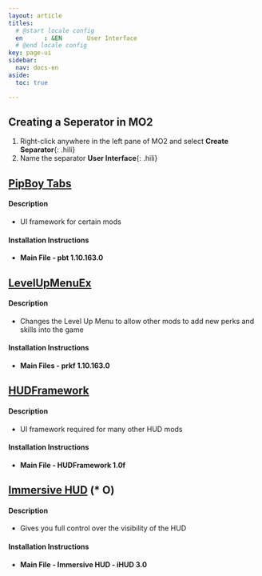 ```yaml
---
layout: article
titles:
  # @start locale config
  en      : &EN       User Interface
  # @end locale config
key: page-ui
sidebar:
  nav: docs-en
aside:
  toc: true

---
```



## Creating a Seperator in MO2
1. Right-click anywhere in the left pane of MO2 and select **Create Separator**{: .hili}
2. Name the separator **User Interface**{: .hili}


## [PipBoy Tabs](https://www.nexusmods.com/fallout4/mods/29568?tab=files)
#### Description
* UI framework for certain mods

#### Installation Instructions
* **Main File - pbt 1.10.163.0**


## [LevelUpMenuEx](https://www.nexusmods.com/fallout4/mods/28822)


#### Description
* Changes the Level Up Menu to allow other mods to add new perks and skills into the game

#### Installation Instructions
* **Main Files - prkf 1.10.163.0**


## [HUDFramework](https://www.nexusmods.com/fallout4/mods/20309)
#### Description
* UI framework required for many other HUD mods

#### Installation Instructions
* **Main File - HUDFramework 1.0f**


## [Immersive HUD](https://www.nexusmods.com/fallout4/mods/20830) (* O)


#### Description
* Gives you full control over the visibility of the HUD

#### Installation Instructions
* **Main File - Immersive HUD - iHUD 3.0**

<!---
## [FallUI](https://www.nexusmods.com/fallout4/articles/3041) (*O)

This part of the guide is not finished yet. Ignore it, or figure out how to install FallUi and Sorting mods yourself.
You can just move on the to the next section of the guide. 
{: .error}

#### Note
* This part of the guide is a bit more complicated
* You can skip it if you want, but you can't skip it if ou want to :
  * ...have item tags for a better Pip Boy Inventory Navigation
  * ...have HUD that is custimizable in game
  * ...download and use HUD presets


#### Description
* Overhauls HUDs and interaction menus and adds better Pip Boy Inventory navigation.

#### Preperation
1. Download [Fo4Edit](https://www.nexusmods.com/fallout4/mods/2737)
2. Install Fo4Edit and link it to MO2. This [video](https://www.youtube.com/watch?v=ZQQRbOYZAkM) shows you how to do that
3. Download and install **Optional File - R88SimpleSorter_INNR 1.0** from [here](https://www.nexusmods.com/fallout4/mods/33983?tab=files) normally with MO2
  * You only need the Optional File, under no circumstances should you download the Main Files!
4. Download **Main File - M8r98a4f2's Complex Item Sorter** manually, and save it somewhere on your PC
  1. Open the downloaded Complex Sorter file
  2. Copy the Complex Sorter files from this mod's zip folder `FO4Edit\Edit Scripts\`{: .path} to your FO4Edit's folder `...\F04Edit\Edit Scripts\`{: .path}

#### Installation Instruction

#### Note
-->